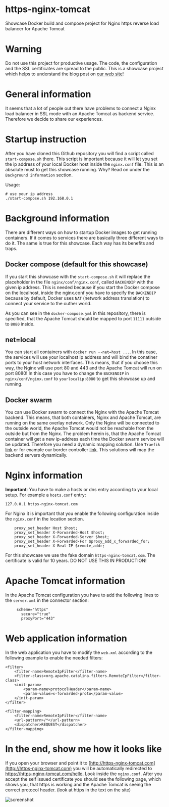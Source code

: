 # https-nginx-tomcat
Showcase Docker build and compose project for Nginx https reverse load balancer for Apache Tomcat

# Warning
Do not use this project for productive usage. The code, the configuration and the SSL certificates are spread to the public. This is a showcase project which helps to understand the blog post on [our web site](https://www.n0r1sk.com/index.php/2017/07/07/nginx-reverse-proxy-with-ssl-offloading-and-apache-tomcat-backends/)!

# General information

It seems that a lot of people out there have problems to connect a Nginx load balancer in SSL mode with an Apache Tomcat as backend service. Therefore we decide to share our experiences.

# Startup instruction
After you have cloned this Github repository you will find a script called ```start-compose.sh``` there. This script is important because it will let you set the ip address of your local Docker host inside the ```nginx.conf``` file. This is an absolute must to get this showcase running. Why? Read on under the ```Background information``` section.

Usage:
```
# use your ip address
./start-compose.sh 192.168.0.1
```

# Background information

There are different ways on how to startup Docker images to get running containers. If it comes to services there are basically three different ways to do it. The same is true for this showcase. Each way has its benefits and traps.

## Docker compose (default for this showcase)
If you start this showcase with the ```start-compose.sh``` it will replace the placeholder in the file ```nginx/conf/nginx.conf```, called ```BACKENDIP``` with the given ip address. This is needed because if you start the Docker compose on the localhost, inside the nginx.conf you have to specify the ```BACKENDIP``` because by default, Docker uses ```NAT``` (network address translation) to connect your service to the outher world.

As you can see in the ```docker-compose.yml``` in this repository, there is specified, that the Apache Tomcat should be mapped to port ```11111``` outside to ```8080``` inside.

## net=local
You can start all containers with ```docker run --net=host ...```. In this case, the services will use your localhost ip address and will bind the conatiner ports to your host network interfaces. This means, that if you choose this way, the Nginx will use port 80 and 443 and the Apache Tomcat will run on port 8080! In this case you have to change the ```BACKENDIP``` in ```nginx/conf/nginx.conf``` to ```yourlocalip:8080``` to get this showcase up and running.

## Docker swarm
You can use Docker swarm to connect the Nginx with the Apache Tomcat backend. This means, that both containers, Nginx and Apache Tomcat, are running on the same overlay network. Only the Nginx will be connected to the outside world, the Apache Tomcat would not be reachable from the outside but from the Nginx. The problem herein is, that the Apache Tomcat container will get a new ip-address each time the Docker swarm service will be updated. Therefore you need a dynamic mapping solution. Use ```Traefik``` [link](traefik.io) or for example our border controller [link](https://github.com/n0r1sk/border-controller). This solutions will map the backend servers dynamically.

# Nginx information

**Important**: You have to make a hosts or dns entry according to your local setup. For example a ```hosts.conf``` entry:

```
127.0.0.1 https-nginx-tomcat.com
```

For Nginx it is important that you enable the following configuration inside the ```nginx.conf``` in the location section.

```
    proxy_set_header Host $host;
    proxy_set_header X-Forwarded-Host $host;
    proxy_set_header X-Forwarded-Server $host;
    proxy_set_header X-Forwarded-For $proxy_add_x_forwarded_for;
    proxy_set_header X-Real-IP $remote_addr;
```

For this showcase we use the fake domain ```https-nginx-tomcat.com```. The certificate is valid for 10 years. DO NOT USE THIS IN PRODUCTION!

# Apache Tomcat information

In the Apache Tomcat configuration you have to add the following lines to the ```server.xml``` in the connector section:

```
     scheme="https"
	   secure="true"
	   proxyPort="443"
```

# Web application information

In the web application you have to modify the ```web.xml``` according to the following example to enable the needed filters:

```
<filter>
    <filter-name>RemoteIpFilter</filter-name>
    <filter-class>org.apache.catalina.filters.RemoteIpFilter</filter-class>
    <init-param>
        <param-name>protocolHeader</param-name>
        <param-value>x-forwarded-proto</param-value>
    </init-param>
</filter>

<filter-mapping>
    <filter-name>RemoteIpFilter</filter-name>
    <url-pattern>/*</url-pattern>
    <dispatcher>REQUEST</dispatcher>
</filter-mapping>
```

# In the end, show me how it looks like

If you open your browser and point it to [http://https-nginx-tomcat.com](http://https-nginx-tomcat.com) you will be automatically redirected to https://https-nginx-tomcat.com/hello. Look inside the ```nginx.conf```. After you accept the self issued certificate you should see the following page, which shows you, that https is working and the Apache Tomcat is seeing the correct protocol header. (look at https in the text on the site)

![screenshot](https://github.com/n0r1sk/https-nginx-tomcat/raw/master/screenshot.png)
